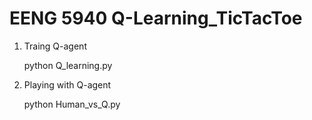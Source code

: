 # EENG 5940 Q-Learning_TicTacToe


1. Traing Q-agent

    python Q_learning.py
  
  
2. Playing with Q-agent

    python Human_vs_Q.py
